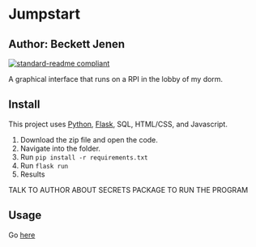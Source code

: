 # Jumpstart
## Author: Beckett Jenen

[![standard-readme compliant](https://img.shields.io/badge/readme%20style-standard-brightgreen.svg?style=flat-square)](https://github.com/RichardLitt/standard-readme)

A graphical interface that runs on a RPI in the lobby of my dorm.

## Install

This project uses [Python](http://nodejs.org), [Flask](https://npmjs.com), SQL, HTML/CSS, and Javascript. 

1. Download the zip file and open the code.
2. Navigate into the folder.
3. Run `pip install -r requirements.txt`
4. Run `flask run`
5. Results

TALK TO AUTHOR ABOUT SECRETS PACKAGE TO RUN THE PROGRAM

## Usage

Go [here](https://jumpstart.csh.rit.edu)
